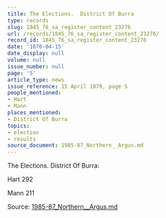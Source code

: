 ```yaml
---
title: The Elections.  District Of Burra
type: records
slug: 1845_76_sa_register_content_23276
url: /records/1845_76_sa_register_content_23276/
record_id: 1845_76_sa_register_content_23276
date: '1870-04-15'
date_display: null
volume: null
issue_number: null
page: '5'
article_type: news
issue_reference: 15 April 1870, page 5
people_mentioned:
- Hart
- Mann
places_mentioned:
- District Of Burra
topics:
- election
- results
source_document: 1985-87_Northern__Argus.md
---
```


The Elections.  District Of Burra:

Hart	292

Mann	211

Source: [1985-87_Northern__Argus.md](/downloads/markdown/1985-87_Northern__Argus.md)
